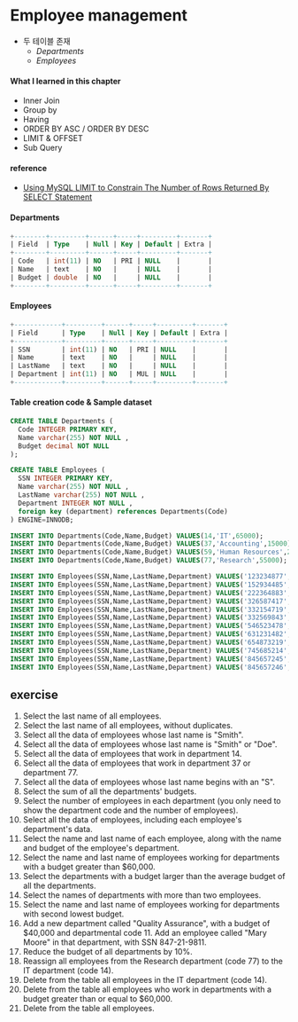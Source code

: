 # Employee management
* 두 테이블 존재
  * _Departments_
  * _Employees_

#### What I learned in this chapter
* Inner Join
* Group by
* Having
* ORDER BY ASC / ORDER BY DESC
* LIMIT & OFFSET
* Sub Query

#### reference
* [ Using MySQL LIMIT to Constrain The Number of Rows Returned By SELECT Statement ](http://www.mysqltutorial.org/mysql-limit.aspx)

#### Departments
~~~SQL
+--------+---------+------+-----+---------+-------+
| Field  | Type    | Null | Key | Default | Extra |
+--------+---------+------+-----+---------+-------+
| Code   | int(11) | NO   | PRI | NULL    |       |
| Name   | text    | NO   |     | NULL    |       |
| Budget | double  | NO   |     | NULL    |       |
+--------+---------+------+-----+---------+-------+
~~~

#### Employees
~~~SQL
+------------+---------+------+-----+---------+-------+
| Field      | Type    | Null | Key | Default | Extra |
+------------+---------+------+-----+---------+-------+
| SSN        | int(11) | NO   | PRI | NULL    |       |
| Name       | text    | NO   |     | NULL    |       |
| LastName   | text    | NO   |     | NULL    |       |
| Department | int(11) | NO   | MUL | NULL    |       |
+------------+---------+------+-----+---------+-------+
~~~

#### Table creation code & Sample dataset
~~~SQL
CREATE TABLE Departments (
  Code INTEGER PRIMARY KEY,
  Name varchar(255) NOT NULL ,
  Budget decimal NOT NULL 
);

CREATE TABLE Employees (
  SSN INTEGER PRIMARY KEY,
  Name varchar(255) NOT NULL ,
  LastName varchar(255) NOT NULL ,
  Department INTEGER NOT NULL , 
  foreign key (department) references Departments(Code) 
) ENGINE=INNODB;

INSERT INTO Departments(Code,Name,Budget) VALUES(14,'IT',65000);
INSERT INTO Departments(Code,Name,Budget) VALUES(37,'Accounting',15000);
INSERT INTO Departments(Code,Name,Budget) VALUES(59,'Human Resources',240000);
INSERT INTO Departments(Code,Name,Budget) VALUES(77,'Research',55000);

INSERT INTO Employees(SSN,Name,LastName,Department) VALUES('123234877','Michael','Rogers',14);
INSERT INTO Employees(SSN,Name,LastName,Department) VALUES('152934485','Anand','Manikutty',14);
INSERT INTO Employees(SSN,Name,LastName,Department) VALUES('222364883','Carol','Smith',37);
INSERT INTO Employees(SSN,Name,LastName,Department) VALUES('326587417','Joe','Stevens',37);
INSERT INTO Employees(SSN,Name,LastName,Department) VALUES('332154719','Mary-Anne','Foster',14);
INSERT INTO Employees(SSN,Name,LastName,Department) VALUES('332569843','George','O''Donnell',77);
INSERT INTO Employees(SSN,Name,LastName,Department) VALUES('546523478','John','Doe',59);
INSERT INTO Employees(SSN,Name,LastName,Department) VALUES('631231482','David','Smith',77);
INSERT INTO Employees(SSN,Name,LastName,Department) VALUES('654873219','Zacary','Efron',59);
INSERT INTO Employees(SSN,Name,LastName,Department) VALUES('745685214','Eric','Goldsmith',59);
INSERT INTO Employees(SSN,Name,LastName,Department) VALUES('845657245','Elizabeth','Doe',14);
INSERT INTO Employees(SSN,Name,LastName,Department) VALUES('845657246','Kumar','Swamy',14);
~~~

## exercise
1. Select the last name of all employees.
2. Select the last name of all employees, without duplicates.
3. Select all the data of employees whose last name is "Smith".
4. Select all the data of employees whose last name is "Smith" or "Doe".
5. Select all the data of employees that work in department 14.
6. Select all the data of employees that work in department 37 or department 77.
7. Select all the data of employees whose last name begins with an "S".
8. Select the sum of all the departments' budgets.
9. Select the number of employees in each department (you only need to show the department code and the number of employees).
10. Select all the data of employees, including each employee's department's data.
11. Select the name and last name of each employee, along with the name and budget of the employee's department.
12. Select the name and last name of employees working for departments with a budget greater than $60,000.
13. Select the departments with a budget larger than the average budget of all the departments.
14. Select the names of departments with more than two employees.
15. Select the name and last name of employees working for departments with second lowest budget.
16. Add a new department called "Quality Assurance", with a budget of $40,000 and departmental code 11. Add an employee called "Mary Moore" in that department, with SSN 847-21-9811.
17. Reduce the budget of all departments by 10%.
18. Reassign all employees from the Research department (code 77) to the IT department (code 14).
19. Delete from the table all employees in the IT department (code 14).
20. Delete from the table all employees who work in departments with a budget greater than or equal to $60,000.
21. Delete from the table all employees.
